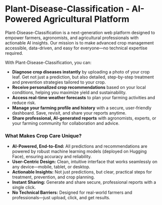 # Plant-Disease-Classification - AI-Powered Agricultural Platform

Plant-Disease-Classification is a next-generation web platform designed to empower farmers, agronomists, and agricultural professionals with actionable AI insights. Our mission is to make advanced crop management accessible, data-driven, and easy for everyone—no technical expertise required.

With Plant-Disease-Classification, you can:
- **Diagnose crop diseases instantly** by uploading a photo of your crop leaf. Get not just a prediction, but also detailed, step-by-step treatment and prevention strategies tailored to your crop.
- **Receive personalized crop recommendations** based on your local conditions, helping you maximize yield and sustainability.
- **Access real-time weather forecasts** to plan your farming activities and reduce risk.
- **Manage your farming profile and history** with a secure, user-friendly dashboard. Save, revisit, and share your reports anytime.
- **Share professional, AI-generated reports** with agronomists, experts, or your farming community for collaboration and advice.

### What Makes Crop Care Unique?
- **AI-Powered, End-to-End:** All predictions and recommendations are powered by robust machine learning models (deployed on Hugging Face), ensuring accuracy and reliability.
- **User-Centric Design:** Clean, intuitive interface that works seamlessly on any device—mobile, tablet, or desktop.
- **Actionable Insights:** Not just predictions, but clear, practical steps for treatment, prevention, and crop planning.
- **Instant Sharing:** Generate and share secure, professional reports with a single click.
- **No Technical Barriers:** Designed for real-world farmers and professionals—just upload, click, and get results.
